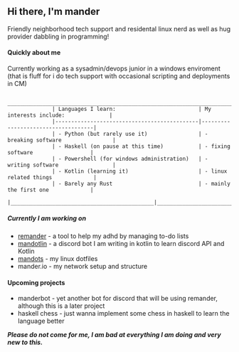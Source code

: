 ## Hi there, I'm mander
Friendly neighborhood tech support and residental linux nerd as well as hug provider dabbling in programming!

#### Quickly about me
Currently working as a sysadmin/devops junior in a windows enviroment 
(that is fluff for i do tech support with occasional scripting and deployments in CM)

                  ____________________________________________________________________________________
                  | Languages I learn:                          | My interests include:              |
                  |---------------------------------------------|------------------------------------|
                  | - Python (but rarely use it)                | - breaking software                |
                  | - Haskell (on pause at this time)           | - fixing software                  |
                  | - Powershell (for windows administration)   | - writing software                 |
                  | - Kotlin (learning it)                      | - linux related things             |
                  | - Barely any Rust                           | - mainly the first one             |
                  |_____________________________________________|____________________________________|
                 
                 
##### Currently I am working on
- [remander](https://github.com/manderio/remande.rs) - a tool to help my adhd by managing to-do lists
- [mandotlin](https://github.com/manderio/mandotlin) - a discord bot I am writing in kotlin to learn discord API and Kotlin
- [mandots](https://github.com/manderio/mandots) - my linux dotfiles
- mander.io - my network setup and structure

#### Upcoming projects

- manderbot - yet another bot for discord that will be using remander, although this is a later project
- haskell chess - just wanna implement some chess in haskell to learn the language better 

_**Please do not come for me, I am bad at everything I am doing and very new to this.**_
